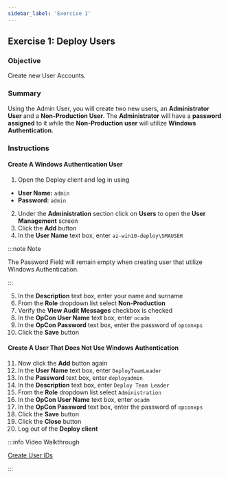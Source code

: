 ```yaml
---
sidebar_label: 'Exercise 1'
---
```


## Exercise 1: Deploy Users

### Objective

Create new User Accounts.

### Summary

Using the Admin User, you will create two new users, an **Administrator User** and a **Non-Production User**. The **Administrator** will have a **password assigned** to it while the **Non-Production user** will utilize **Windows Authentication**.

### Instructions

#### Create A Windows Authentication User 

1.	Open the Deploy client and log in using
  * **User Name:** ```admin``` 
  * **Password:** ```admin```
2.	Under the **Administration** section click on **Users** to open the **User Management** screen
3.	Click the **Add** button
4.	In the **User Name** text box, enter ```az-win10-deploy\SMAUSER```

:::note Note

The Password Field will remain empty when creating user that utilize Windows Authentication.

:::

5.	In the **Description** text box, enter your name and surname 
6.	From the **Role** dropdown list select **Non-Production**
7.	Verify the **View Audit Messages** checkbox is checked
8.	In the **OpCon User Name** text box, enter ```ocadm```
9.	In the **OpCon Password** text box, enter the password of ```opconxps```
10.	Click the **Save** button

#### Create A User That Does Not Use Windows Authentication

11.	Now click the **Add** button again
12.	In the **User Name** text box, enter ```DeployTeamLeader```
13.	In the **Password** text box, enter ```deployadmin```
14.	In the **Description** text box, enter ```Deploy Team Leader```
15.	From the **Role** dropdown list select ```Administration```
16.	In the **OpCon User Name** text box, enter ```ocadm```
17.	In the **OpCon Password** text box, enter the password of ```opconxps```
18.	Click the **Save** button
19.	Click the **Close** button
20.	Log out of the **Deploy client**

:::info Video Walkthrough

[Create User IDs](../static/imgdeploy/Deploy_CreateUserIDs.mp4)

:::